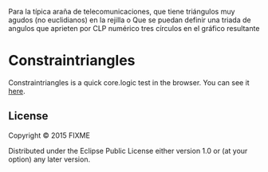 Para la típica araña de telecomunicaciones, que tiene triángulos muy agudos (no euclidianos) en la rejilla
o   Que se puedan definir una triada de angulos que aprieten por CLP numérico tres círculos en el gráfico resultante


# Constraintriangles

Constraintriangles is a quick core.logic test in the browser. You can see it [here](http://constraintriangles.herokuapp.com).


## License

Copyright © 2015 FIXME

Distributed under the Eclipse Public License either version 1.0 or (at
your option) any later version.
